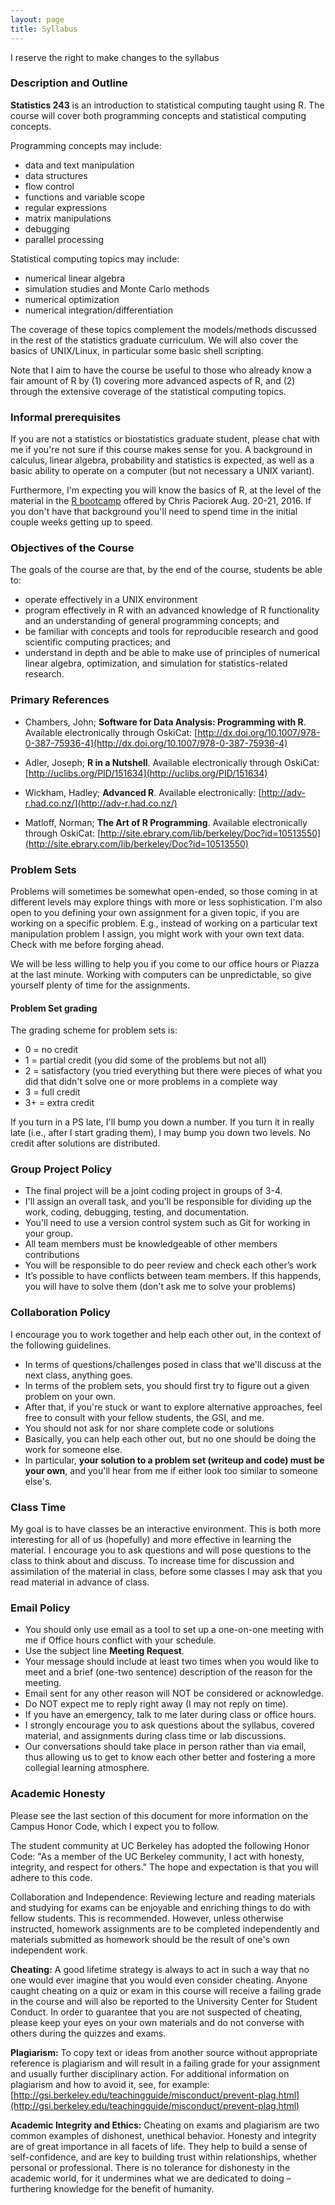 ```yaml
---
layout: page
title: Syllabus
---
```


<p class="message">
  I reserve the right to make changes to the syllabus
</p>

### Description and Outline

__Statistics 243__ is an introduction to statistical computing taught using R. 
The course will cover both programming concepts and statistical computing 
concepts. 

Programming concepts may include:

- data and text manipulation
- data structures
- flow control
- functions and variable scope
- regular expressions
- matrix manipulations
- debugging
- parallel processing

Statistical computing topics may include:

- numerical linear algebra
- simulation studies and Monte Carlo methods
- numerical optimization
- numerical integration/differentiation

The coverage of these topics complement the models/methods discussed
in the rest of the statistics graduate curriculum. We will also cover the 
basics of UNIX/Linux, in particular some basic shell scripting.

Note that I aim to have the course be useful to those who already know a
fair amount of R by (1) covering more advanced aspects of R, and (2) through
the extensive coverage of the statistical computing topics.


### Informal prerequisites

If you are not a statistics or biostatistics graduate student, please chat 
with me if you're not sure if this course makes sense for you.
A background in calculus, linear algebra, probability and statistics is
expected, as well as a basic ability to operate on a computer (but not
necessary a UNIX variant).
 
Furthermore, I'm expecting you will know the basics of R, at the level
of the material in the [R bootcamp](https://github.com/berkeley-scf/r-bootcamp-2016) offered by Chris Paciorek Aug. 20-21, 2016. If you don't have that background 
you'll need to spend time in the initial couple weeks getting up to speed.


### Objectives of the Course

The goals of the course are that, by the end of the course, students be
able to:

- operate effectively in a UNIX environment
- program effectively in R with an advanced knowledge of R functionality and
 an understanding of general programming concepts; and
- be familiar with concepts and tools for reproducible research and good 
scientific computing practices; and
- understand in depth and be able to make use of principles of numerical linear
 algebra, optimization, and simulation for statistics-related research.


### Primary References

- Chambers, John; __Software for Data Analysis: Programming with R__. 
Available electronically through OskiCat: 
 [http://dx.doi.org/10.1007/978-0-387-75936-4](http://dx.doi.org/10.1007/978-0-387-75936-4)

- Adler, Joseph; __R in a Nutshell__. 
Available electronically through OskiCat:
[http://uclibs.org/PID/151634](http://uclibs.org/PID/151634)

- Wickham, Hadley; __Advanced R__.
Available electronically:
[http://adv-r.had.co.nz/](http://adv-r.had.co.nz/)

- Matloff, Norman; __The Art of R Programming__.
Available electronically through OskiCat: 
[http://site.ebrary.com/lib/berkeley/Doc?id=10513550](http://site.ebrary.com/lib/berkeley/Doc?id=10513550)


### Problem Sets

Problems will sometimes be somewhat open-ended, so those coming in at different
levels may explore things with more or less sophistication.
I'm also open to you defining your own assignment for a given topic, if
you are working on a specific problem.
E.g., instead of working on a particular text manipulation problem I assign,
you might work with your own text data. Check with me before forging ahead.

We will be less willing to help you if you come to our office hours or Piazza
at the last minute.
Working with computers can be unpredictable, so give yourself plenty of
time for the assignments.


#### Problem Set grading

The grading scheme for problem sets is:

- 0 = no credit
- 1 = partial credit (you did some of the problems but not all)
- 2 = satisfactory (you tried everything but there were pieces of what you
 did that didn't solve one or more problems in a complete way
- 3 = full credit
- 3+ = extra credit 

If you turn in a PS late, I'll bump you down a number.
If you turn it in really late (i.e., after I start grading them), I may bump
you down two levels.
No credit after solutions are distributed.


### Group Project Policy

- The final project will be a joint coding project in groups of 3-4.
- I'll assign an overall task, and you'll be responsible for dividing up
 the work, coding, debugging, testing, and documentation.
- You'll need to use a version control system such as Git for working in
 your group.
- All team members must be knowledgeable of other members contributions
- You will be responsible to do peer review and check each other’s work
- It’s possible to have conflicts between team members. If this happends,
you will have to solve them (don't ask me to solve your problems)


### Collaboration Policy

I encourage you to work together and help each other out, in the context
 of the following guidelines.

- In terms of questions/challenges posed in class that we'll discuss at the
 next class, anything goes.
- In terms of the problem sets, you should first try to figure out a given
 problem on your own.
- After that, if you're stuck or want to explore alternative approaches,
 feel free to consult with your fellow students, the GSI, and me.
- You should not ask for nor share complete code or solutions
- Basically, you can help each other out, but no one should be doing the
 work for someone else.
- In particular, __your solution to a problem set (writeup and code) must be your own__,
and you'll hear from me if either look too similar to someone else's.


### Class Time

My goal is to have classes be an interactive environment.
This is both more interesting for all of us (hopefully) and more effective
in learning the material.
I encourage you to ask questions and will pose questions to the class to
think about and discuss.
To increase time for discussion and assimilation of the material in class,
before some classes I may ask that you read material in advance of class.


### <a name="email-policy"></a>Email Policy

- You should only use email as a tool to set up a one-on-one meeting with me if Office hours conflict with your schedule.
- Use the subject line __Meeting Request__.
- Your message should include at least two times when you would like to meet and a brief (one-two sentence) description of the reason for the meeting.
- Email sent for any other reason will NOT be considered or acknowledge.
- Do NOT expect me to reply right away (I may not reply on time).
- If you have an emergency, talk to me later during class or office hours.
- I strongly encourage you to ask questions about the syllabus, covered material, and assignments during class time or lab discussions. 
- Our conversations should take place in person rather than via email, thus allowing us to get to know each other better and fostering a more collegial learning atmosphere.


### Academic Honesty

Please see the last section of this document for more information on the
 Campus Honor Code, which I expect you to follow.

The student community at UC Berkeley has adopted the following Honor Code:
 "As a member of the UC Berkeley community, I act with honesty, integrity,
 and respect for others." The hope and expectation is that you will adhere
 to this code.

Collaboration and Independence: Reviewing lecture and reading materials
 and studying for exams can be enjoyable and enriching things to do with
 fellow students. This is recommended.
 However, unless otherwise instructed, homework assignments are to be completed
 independently and materials submitted as homework should be the result
 of one's own independent work.

__Cheating:__ A good lifetime strategy is always to act in such a way that no
 one would ever imagine that you would even consider cheating.
 Anyone caught cheating on a quiz or exam in this course will receive a
 failing grade in the course and will also be reported to the University
 Center for Student Conduct.
 In order to guarantee that you are not suspected of cheating, please keep
 your eyes on your own materials and do not converse with others during
 the quizzes and exams.

 __Plagiarism:__ To copy text or ideas from another source without appropriate
 reference is plagiarism and will result in a failing grade for your assignment
 and usually further disciplinary action.
 For additional information on plagiarism and how to avoid it, see, for
 example: [http://gsi.berkeley.edu/teachingguide/misconduct/prevent-plag.html](http://gsi.berkeley.edu/teachingguide/misconduct/prevent-plag.html)

__Academic Integrity and Ethics:__ Cheating on exams and plagiarism are two
 common examples of dishonest, unethical behavior.
 Honesty and integrity are of great importance in all facets of life.
 They help to build a sense of self-confidence, and are key to building
 trust within relationships, whether personal or professional.
 There is no tolerance for dishonesty in the academic world, for it undermines
 what we are dedicated to doing – furthering knowledge for the benefit of
 humanity.

